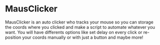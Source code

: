 # MausClicker

MausClicker is an auto clicker who tracks your mouse so you can storage the coords where you clicked and make a script to automate whatever you want. You will have differents options like set delay on every click or re-position your coords manually or with just a button and maybe more!
